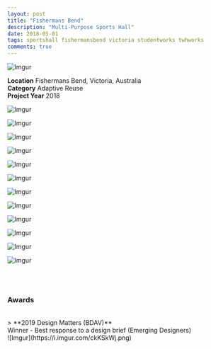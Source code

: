 ```yaml
---
layout: post
title: "Fishermans Bend"
description: "Multi-Purpose Sports Hall"
date: 2018-05-01
tags: sportshall fishermansbend victoria studentworks twhworks
comments: true
---
```


![Imgur](https://i.imgur.com/fHkGA44.png)



**Location** Fishermans Bend, Victoria, Australia <br>
**Category** Adaptive Reuse <br>
**Project Year** 2018 <br>



![Imgur](https://i.imgur.com/Ei8xIij.png)

![Imgur](https://i.imgur.com/Geq2dvR.png)

![Imgur](https://i.imgur.com/XITv8ZC.png)

![Imgur](https://i.imgur.com/lyfVPc3.png)

![Imgur](https://i.imgur.com/2ixLjp7.png)

![Imgur](https://i.imgur.com/bsJfa3o.png)

![Imgur](https://i.imgur.com/D7CZYSg.png)

![Imgur](https://i.imgur.com/TVzeuWH.png)

![Imgur](https://i.imgur.com/wGcR4BX.png)

![Imgur](https://i.imgur.com/otSUuZM.png)

![Imgur](https://i.imgur.com/kRqoq84.png)

![Imgur](https://i.imgur.com/7WWHCgt.png)

<br> <br>

### Awards
<br>
> **2019 Design Matters (BDAV)** <br>
Winner - Best response to a design brief (Emerging Designers) <br>
![Imgur](https://i.imgur.com/ckKSkWj.png)







